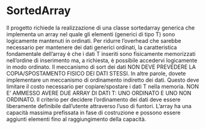# SortedArray
Il progetto richiede la realizzazione di una classe sortedarray generica che implementa un array nel quale gli elementi (generici di tipo T) sono logicamente mantenuti in ordinati.
Per ridurre l’overhead che sarebbe necessario per mantenere dei dati generici ordinati, la caratteristica fondamentale dell’array è che i dati T inseriti sono fisicamente memorizzati nell’ordine di inserimento ma, a richiesta, è possibile accedervi logicamente in modo ordinato.
Il meccanismo di sort dei dati NON DEVE PREVEDERE LA COPIA/SPOSTAMENTO FISICO DEI DATI STESSI. In altre parole, dovete implementare un meccanismo di ordinamento indiretto dei dati. Questo deve limitare il costo necessario per copiare/spostare i dati T nella memoria. NON E’ AMMESSO AVERE DUE ARRAY DI DATI T: UNO ORDINATO E UNO NON ORDINATO.
Il criterio per decidere l’ordinamento dei dati deve essere liberamente definibile dall’utente attraverso l’uso di funtori.
L’array ha una capacità massima prefissata in fase di costruzione e possono essere aggiunti elementi fino al raggiungimento della capacità.
